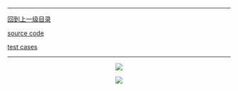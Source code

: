 ----------
[回到上一级目录](https://zhaochenyou.github.io/Way-to-Algorithm/Chapter-3/)

[source code](https://github.com/zhaochenyou/Way-to-Algorithm/blob/master/Chapter-3/src/DisjointSet.hpp)

[test cases](https://github.com/zhaochenyou/Way-to-Algorithm/blob/master/Chapter-3/src/DisjointSet.cpp)

----------
<p align="center"><img src="https://github.com/zhaochenyou/Way-to-Algorithm/raw/master/Chapter-3/res/DisjointSet1.png" /></p>
<p align="center"><img src="https://github.com/zhaochenyou/Way-to-Algorithm/raw/master/Chapter-3/res/DisjointSet2.png" /></p>
